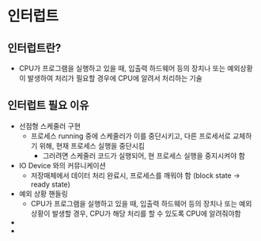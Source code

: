 # 인터럽트

## 인터럽트란?

- CPU가 프로그램을 실행하고 있을 때, 입출력 하드웨어 등의 장치나 또는 예외상황이 발생하여 처리가 필요할 경우에 CPU에 알려서 처리하는 기술

## 인터럽트 필요 이유

- 선점형 스케줄러 구현
  - 프로세스 running 중에 스케줄러가 이를 중단시키고, 다른 프로세서로 교체하기 위해, 현재 프로세스 실행을 중단시킴
    - 그러려면 스케줄러 코드가 실행되어, 현 프로세스 실행을 중지시켜야 함
- IO Device 와의 커뮤니케이션
  - 저장매체에서 데이터 처리 완료시, 프로세스를 깨워야 함 (block state -> ready state)
- 예외 상황 핸들링
  - CPU가 프로그램을 실행하고 있을 때, 입출력 하드웨어 등의 장치나 또는 예외상황이 발생할 경우,
    CPU가 해당 처리를 할 수 있도록 CPU에 알려줘야함
- 
- 